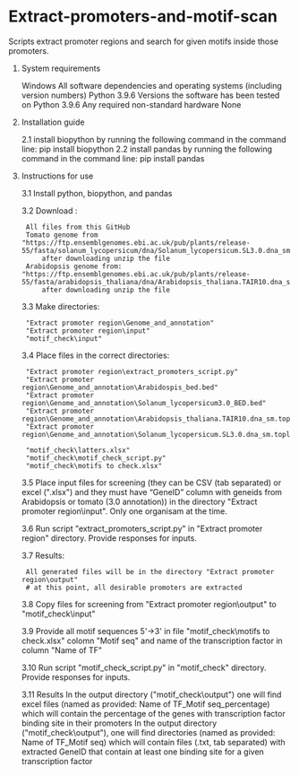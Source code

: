 # Extract-promoters-and-motif-scan


Scripts extract promoter regions and search for given motifs inside those promoters.

1. System requirements

	Windows
	All software dependencies and operating systems (including version numbers)
	Python 3.9.6
	Versions the software has been tested on
	Python 3.9.6
	Any required non-standard hardware
	None

2. Installation guide

	2.1 install biopython by running the following command in the command line: pip install biopython
	2.2 install pandas by running the following command in the command line: pip install pandas


3. Instructions for use

	3.1 Install python, biopython, and pandas
	
	3.2 Download :
	
		All files from this GitHub
		Tomato genome from "https://ftp.ensemblgenomes.ebi.ac.uk/pub/plants/release-55/fasta/solanum_lycopersicum/dna/Solanum_lycopersicum.SL3.0.dna_sm.toplevel.fa.gz"
			after downloading unzip the file
		Arabidopsis genome from: "https://ftp.ensemblgenomes.ebi.ac.uk/pub/plants/release-55/fasta/arabidopsis_thaliana/dna/Arabidopsis_thaliana.TAIR10.dna_sm.toplevel.fa.gz"
			after downloading unzip the file
			
	3.3 Make directories: 
	
		"Extract promoter region\Genome_and_annotation"
		"Extract promoter region\input"
		"motif_check\input"

	3.4 Place files in the correct directories:
	
		"Extract promoter region\extract_promoters_script.py"
		"Extract promoter region\Genome_and_annotation\Arabidospis_bed.bed"
		"Extract promoter region\Genome_and_annotation\Solanum_lycopersicum3.0_BED.bed"
		"Extract promoter region\Genome_and_annotation\Arabidopsis_thaliana.TAIR10.dna_sm.toplevel.fa"
		"Extract promoter region\Genome_and_annotation\Solanum_lycopersicum.SL3.0.dna_sm.toplevel.fa.fasta"
		
		"motif_check\latters.xlsx"
		"motif_check\motif_check_script.py"
		"motif_check\motifs to check.xlsx"
		

	3.5 Place input files for screening (they can be CSV (tab separated) or excel (".xlsx") and they must have “GeneID” column with geneids from Arabidopsis or tomato (3.0 annotation)) in the directory "Extract promoter region\input". Only one organisam at the time. 

	3.6 Run script "extract_promoters_script.py" in "Extract promoter region" directory. Provide responses for inputs. 
	
	3.7 Results:
	
		All generated files will be in the directory "Extract promoter region\output" 
		# at this point, all desirable promoters are extracted 
	
	
	3.8 Copy files for screening from "Extract promoter region\output" to "motif_check\input"
	
	3.9 Provide all motif sequences 5'->3' in file "motif_check\motifs to check.xlsx" colomn "Motif seq" and name of the transcription factor in column "Name of TF"
	
	3.10 Run script "motif_check_script.py" in "motif_check" directory. Provide responses for inputs.  
	
	3.11 Results 
		In the output directory ("motif_check\output") one will find excel files (named as provided: Name of TF_Motif seq_percentage) which will contain the percentage of the genes with transcription factor binding site in their promoters
		In the output directory ("motif_check\output"), one will find directories (named as provided: Name of TF_Motif seq) which will contain files (.txt, tab separated) with extracted GeneID that contain at least one binding site for a given transcription factor
